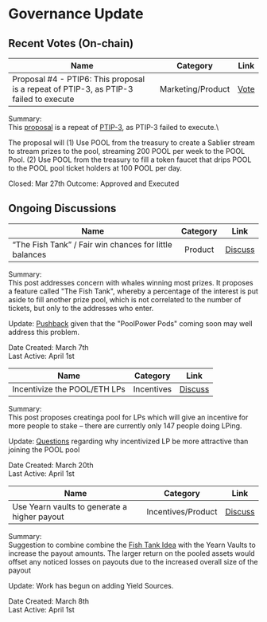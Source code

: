 # Governance Update

## Recent Votes (On-chain)

| Name          | Category      | Link   |
| ------------- |:-------------:| :-----:|
| Proposal #4 - PTIP6: This proposal is a repeat of PTIP-3, as PTIP-3 failed to execute | Marketing/Product | [Vote](https://vote.pooltogether.com/proposals/4) |

Summary:\
This [proposal](https://gov.pooltogether.com/t/ptip-6-retry-attempt-at-ptip-3/773?u=brendan) is a repeat of [PTIP-3](https://gov.pooltogether.com/t/ptip-3-add-pool-to-pool-prize-pool/745), as PTIP-3 failed to execute.\

The proposal will (1) Use POOL from the treasury to create a Sablier stream to stream prizes to the pool, streaming 200 POOL per week to the POOL Pool.
(2) Use POOL from the treasury to fill a token faucet that drips POOL to the POOL pool ticket holders at 100 POOL per day.

Closed: Mar 27th
Outcome: Approved and Executed

## Ongoing Discussions

| Name          | Category      | Link   |
| ------------- |:-------------:| :-----:|
| “The Fish Tank” / Fair win chances for little balances | Product | [Discuss](https://gov.pooltogether.com/t/the-fish-tank-fair-win-chances-for-little-balances/627) |

Summary:\
This post addresses concern with whales winning most prizes.
It proposes a feature called "The Fish Tank", whereby a percentage of the interest is put aside to fill another prize pool, which is not correlated to the number of tickets, but only to the addresses who enter.

Update:
[Pushback](https://gov.pooltogether.com/t/the-fish-tank-fair-win-chances-for-little-balances/627/6) given that the "PoolPower Pods" coming soon may well address this problem.

Date Created: March 7th\
Last Active: April 1st

| Name          | Category      | Link   |
| ------------- |:-------------:| :-----:|
| Incentivize the POOL/ETH LPs | Incentives | [Discuss](https://gov.pooltogether.com/t/incentivize-the-pool-eth-lps/772) |

Summary:\
This post proposes creatinga pool for LPs which will give an incentive for more people to stake – there are currently only 147 people doing LPing.

Update:
[Questions](https://gov.pooltogether.com/t/incentivize-the-pool-eth-lps/772/12) regarding why incentivized LP be more attractive than joining the POOL pool

Date Created: March 20th\
Last Active: April 1st

| Name          | Category      | Link   |
| ------------- |:-------------:| :-----:|
| Use Yearn vaults to generate a higher payout | Incentives/Product | [Discuss](https://gov.pooltogether.com/t/use-yearn-vaults-to-generate-a-higher-payout/639) |

Summary:\
Suggestion to combine combine the [Fish Tank Idea](https://gov.pooltogether.com/t/the-fish-tank-fair-win-chances-for-little-balances/627/6) with the Yearn Vaults to increase the payout amounts. The larger return on the pooled assets would offset any noticed losses on payouts due to the increased overall size of the payout

Update:
Work has begun on adding Yield Sources.

Date Created: March 8th\
Last Active: April 1st

